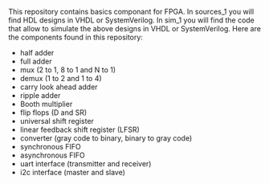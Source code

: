 This repository contains basics componant for FPGA. 
In sources_1 you will find HDL designs in VHDL or SystemVerilog.
In sim_1 you will find the code that allow to simulate the above designs in VHDL or SystemVerilog.
Here are the components found in this repository:
- half adder
- full adder
- mux (2 to 1, 8 to 1 and N to 1)
- demux (1 to 2 and 1 to 4)
- carry look ahead adder
- ripple adder
- Booth multiplier
- flip flops (D and SR)
- universal shift register
- linear feedback shift register (LFSR)
- converter (gray code to binary, binary to gray code)
- synchronous FIFO
- asynchronous FIFO
- uart interface (transmitter and receiver)
- i2c interface (master and slave)